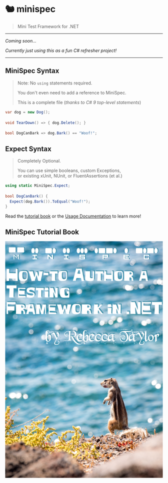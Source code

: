 # 🐿️ minispec

> Mini Test Framework for .NET

---

_Coming soon..._

_Currently just using this as a fun C# refresher project!_

---

## MiniSpec Syntax

> Note: No `using` statements required.
>
> You don't even need to add a reference to MiniSpec.
>
> This is a complete file (_thanks to C# 9 top-level statements_)

```cs
var dog = new Dog();

void TearDown() => { dog.Delete(); }

bool DogCanBark => dog.Bark() == "Woof!";
```

## Expect Syntax

> Completely Optional.
>
> You can use simple booleans, custom Exceptions,  
> or existing xUnit, NUnit, or FluentAssertions (et al.)

```cs
using static MiniSpec.Expect;

bool DogCanBark() {
  Expect(dog.Bark()).ToEqual("Woof!");
}
```

Read the [tutorial book](https://minispec.io/Introduction) or the [Usage Documentation](https://minispec.io/docs) to learn more!

## MiniSpec Tutorial Book

![Book Cover - MiniSpec - How-to Author a Testing Framework in .NET - by Rebecca Taylor](docs/assets/images/cover.png)